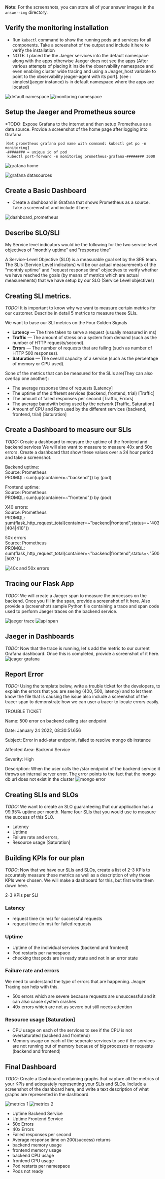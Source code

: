 **Note:** For the screenshots, you can store all of your answer images in the `answer-img` directory.

## Verify the monitoring installation
* Run `kubectl` command to show the running pods and services for all components. Take a screenshot of the output and include it here to verify the installation
* NOTE: I placed the the Jaeger services into the default namespace along with the apps otherwise Jaeger does not see the apps [After various attempts of placing it inside the observability namespace and even enabling cluster wide tracing and using a Jeager_host variable to point to the observability jeager-agent with its port]. (see : simplest(jaeger instance) is in default namespace where the apps are located)

![default namespace](answer-img/default_namespace.png)
![monitoring namespace](answer-img/monitoring_namespace.png)

## Setup the Jaeger and Prometheus source
*TODO: Expose Grafana to the internet and then setup Prometheus as a data source. Provide a screenshot of the home page after logging into Grafana.
```
[Get prometheus grafana pod name with command: kubectl get po -n monitoring]
-######## = unique id of pod
 kubectl port-forward -n monitoring prometheus-grafana-######## 3000
```

![grafana home](answer-img/grafana_home.png)


![grafana datasources](answer-img/grafana_datasources.png)
## Create a Basic Dashboard
* Create a dashboard in Grafana that shows Prometheus as a source. Take a screenshot and include it here.  

![dashboard_prometheus](answer-img/basic_dashboard_prometheus.png)
## Describe SLO/SLI
My Service level indicators would be the following for the two service level objectives of "monthly uptime" and "response time"

A Service-Level Objective (SLO) is a measurable goal set by the SRE team.
The SLIs (Service Level indicators) will be our actual measurements of the "monthly uptime" and "request response time" objectives to verify whether we have reached the goals (by means of metrics which are actual measurements)
that we have setup by our SLO (Service Level objectives)


## Creating SLI metrics.
*TODO:* It is important to know why we want to measure certain metrics for our customer. Describe in detail 5 metrics to measure these SLIs. 

We want to base our SLI metrics on the Four Golden Signals
- **Latency** — The time taken to serve a request (usually measured in ms)
- **Traffic** — The amount of stress on a system from demand (such as the number of HTTP requests/second).
- **Errors** — The number of requests that are failing (such as number of HTTP 500 responses).
- **Saturation** — The overall capacity of a service (such as the percentage of memory or CPU used).

Sone of the metrics that can be measured for the SLIs are(They can also overlap one another):
- The average response time of requests [Latency]
- The uptime of the different services (backend, frontend, trial) [Traffic]
- The amount of failed responses per second [Traffic, Errors]
- The average bandwith being used by the network [Traffic, Saturation]
- Amount of CPU and Ram used by the different services (backend, frontend, trial) [Saturation]

## Create a Dashboard to measure our SLIs
*TODO:* Create a dashboard to measure the uptime of the frontend and backend services We will also want to measure to measure 40x and 50x errors. Create a dashboard that show these values over a 24 hour period and take a screenshot.

Backend uptime: \
Source: Prometheus \
PROMQL: sum(up{container=~"backend"}) by (pod)

Frontend uptime: \
Source: Prometheus \
PROMQL: sum(up{container=~"frontend"}) by (pod)

X40 errors: \
Source: Prometheus \
PROMQL: sum(flask_http_request_total{container=~"backend|frontend",status=~"403|404|410"})

50x errors \
Source: Prometheus \
PROMQL: sum(flask_http_request_total{container=~"backend|frontend",status=~"500|503"})

![40x and 50x errors](answer-img/40x_50x.png)

## Tracing our Flask App
*TODO:*  We will create a Jaeger span to measure the processes on the backend. Once you fill in the span, provide a screenshot of it here. Also provide a (screenshot) sample Python file containing a trace and span code used to perform Jaeger traces on the backend service.

![jaeger trace](answer-img/jaeger-trace.png)
![api span](answer-img/api-span.png)

## Jaeger in Dashboards
*TODO:* Now that the trace is running, let's add the metric to our current Grafana dashboard. Once this is completed, provide a screenshot of it here.
![jeager grafana](answer-img/jeager-grafana.png)

## Report Error
*TODO:* Using the template below, write a trouble ticket for the developers, to explain the errors that you are seeing (400, 500, latency) and to let them know the file that is causing the issue also include a screenshot of the tracer span to demonstrate how we can user a tracer to locate errors easily.

TROUBLE TICKET

Name: 500 error on backend calling star endpoint

Date: January 24 2022, 08:30:51.656

Subject: Error in add-star endpoint, failed to resolve mongo db instance

Affected Area: Backend Service

Severity: High

Description: When the user calls the /star endpoint of the backend service it throws an internal server error. The error points to the fact that the mongo db url does not exist in the cluster 
![mongo error](answer-img/mongo_error.png)
## Creating SLIs and SLOs
*TODO:* We want to create an SLO guaranteeing that our application has a 99.95% uptime per month. Name four SLIs that you would use to measure the success of this SLO.

- Latency
- Uptime
- Failure rate and errors, 
- Resource usage [Saturation]

## Building KPIs for our plan
*TODO*: Now that we have our SLIs and SLOs, create a list of 2-3 KPIs to accurately measure these metrics as well as a description of why those KPIs were chosen. We will make a dashboard for this, but first write them down here.

2-3 KPIs per SLI

### Latency
- request time (in ms) for successful requests
- request time (in ms) for failed requests

### Uptime
- Uptime of the individual services (backend and frontend)
- Pod restarts per namespace
- checking that pods are in ready state and not in an error state

### Failure rate and errors 
We need to understand the type of errors that are happening. Jeager Tracing can help with this.
- 50x errors which are severe because requests are unsuccessful and it can also cause system crashes
- 40x errors which are not as severe but still needs attention

### Resource usage [Saturation]
- CPU usage on each of the services to see if the CPU is not oversaturated (backend and frontend)
- Memory usage on each of the seperate services to see if the services are not running out of memory because of big processos or requests (backend and frontend)

## Final Dashboard
*TODO*: Create a Dashboard containing graphs that capture all the metrics of your KPIs and adequately representing your SLIs and SLOs. Include a screenshot of the dashboard here, and write a text description of what graphs are represented in the dashboard.  

![metrics 1](answer-img/metrics-1.png)
![metrics 2](answer-img/metrics-2.png)


- Uptime Backend Service
- Uptime Frontend Service
- 50x Errors
- 40x Errors
- Failed responses per second
- Average response time on 200(success) returns
- backend memory usage
- frontend memory usage
- backend CPU usage
- frontend CPU usage
- Pod restarts per namespace
- Pods not ready